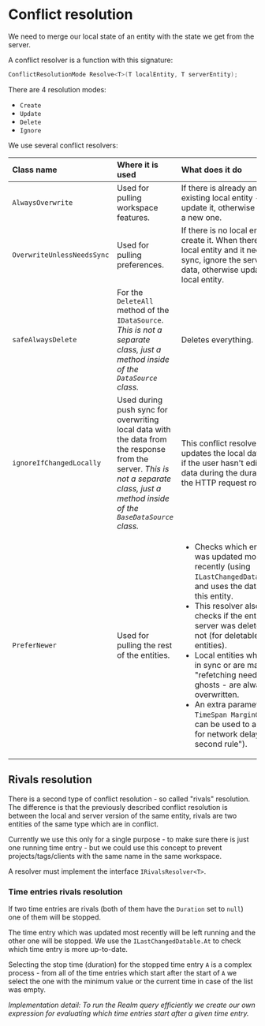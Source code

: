 Conflict resolution
===================

We need to merge our local state of an entity with the state we get from the server.

A conflict resolver is a function with this signature:

```csharp
ConflictResolutionMode Resolve<T>(T localEntity, T serverEntity);
```

There are 4 resolution modes:

- `Create`
- `Update`
- `Delete`
- `Ignore`

We use several conflict resolvers:

| Class name | Where it is used | What does it do |
|:---------- |:---------------- |:----------------|
| `AlwaysOverwrite` | Used for pulling workspace features. | If there is already an existing local entity - update it, otherwise create a new one. |
| `OverwriteUnlessNeedsSync` | Used for pulling preferences. | If there is no local entity, create it. When there is a local entity and it needs sync, ignore the server data, otherwise update the local entity. |
| `safeAlwaysDelete` | For the `DeleteAll` method of the `IDataSource`. _This is not a separate class, just a method inside of the `DataSource` class._ | Deletes everything. |
| `ignoreIfChangedLocally` | Used during push sync for overwriting local data with the data from the response from the server.  _This is not a separate class, just a method inside of the `BaseDataSource` class._ | This conflict resolver updates the local data only if the user hasn't edited the data during the duration of the HTTP request roundtrip. |
| `PreferNewer` | Used for pulling the rest of the entities. | <ul><li>Checks which entity was updated most recently (using `ILastChangedDatable.At`) and uses the data from this entity.</li><li>This resolver also checks if the entity on server was deleted or not (for deletable entities).</li><li>Local entities which are in sync or are marked as "refetching needed" - ghosts - are always overwritten.</li><li>An extra parameter `TimeSpan MarginOfError` can be used to acount for network delays ("5 second rule").</li></ul> |


Rivals resolution
-----------------

There is a second type of conflict resolution - so called "rivals" resolution. The difference is that the previously described conflict resolution is between the local and server version of the same entity, rivals are two entities of the same type which are in conflict.

Currently we use this only for a single purpose - to make sure there is just one running time entry - but we could use this concept to prevent projects/tags/clients with the same name in the same workspace.

A resolver must implement the interface `IRivalsResolver<T>`.

### Time entries rivals resolution

If two time entries are rivals (both of them have the `Duration` set to `null`) one of them will be stopped.

The time entry which was updated most recently will be left running and the other one will be stopped. We use the `ILastChangedDatable.At` to check which time entry is more up-to-date.

Selecting the stop time (duration) for the stopped time entry `A` is a complex process - from all of the time entries which start after the start of `A` we select the one with the minimum value or the current time in case of the list was empty.

_Implementation detail: To run the Realm query efficiently we create our own expression for evaluating which time entries start after a given time entry._